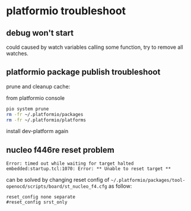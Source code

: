 # platformio troubleshoot

## debug won't start

could caused by watch variables calling some function, try to remove all watches.

## platformio package publish troubleshoot

prune and cleanup cache:

from platformio console

```sh
pio system prune
rm -fr ~/.platformio/packages
rm -fr ~/.platformio/platforms
```

install dev-platform again

## nucleo f446re reset problem

```
Error: timed out while waiting for target halted
embedded:startup.tcl:1070: Error: ** Unable to reset target **
```

can be solved by changing reset config of `~/.platformio/packages/tool-openocd/scripts/board/st_nucleo_f4.cfg` as follow:

```
reset_config none separate
#reset_config srst_only
```
